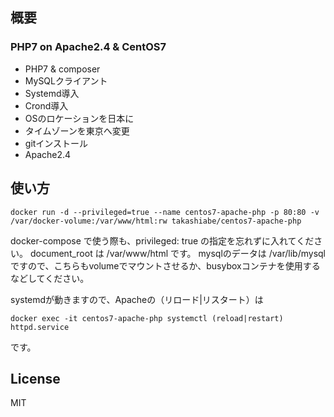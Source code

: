 ## 概要

### PHP7 on Apache2.4 & CentOS7

- PHP7 & composer
- MySQLクライアント
- Systemd導入
- Crond導入
- OSのロケーションを日本に
- タイムゾーンを東京へ変更
- gitインストール
- Apache2.4

## 使い方

```
docker run -d --privileged=true --name centos7-apache-php -p 80:80 -v /var/docker-volume:/var/www/html:rw takashiabe/centos7-apache-php
```

docker-compose で使う際も、privileged: true の指定を忘れずに入れてください。
document_root は /var/www/html です。
mysqlのデータは /var/lib/mysql ですので、こちらもvolumeでマウントさせるか、busyboxコンテナを使用するなどしてください。 

systemdが動きますので、Apacheの（リロード|リスタート）は

```
docker exec -it centos7-apache-php systemctl (reload|restart) httpd.service
```

です。


## License
MIT